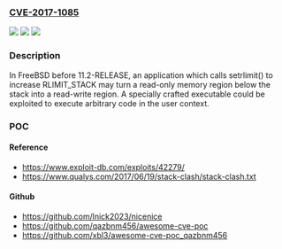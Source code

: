 ### [CVE-2017-1085](https://cve.mitre.org/cgi-bin/cvename.cgi?name=CVE-2017-1085)
![](https://img.shields.io/static/v1?label=Product&message=FreeBSD&color=blue)
![](https://img.shields.io/static/v1?label=Version&message=n%2Fa&color=blue)
![](https://img.shields.io/static/v1?label=Vulnerability&message=Userspace%20stack%20overflow&color=brighgreen)

### Description

In FreeBSD before 11.2-RELEASE, an application which calls setrlimit() to increase RLIMIT_STACK may turn a read-only memory region below the stack into a read-write region. A specially crafted executable could be exploited to execute arbitrary code in the user context.

### POC

#### Reference
- https://www.exploit-db.com/exploits/42279/
- https://www.qualys.com/2017/06/19/stack-clash/stack-clash.txt

#### Github
- https://github.com/lnick2023/nicenice
- https://github.com/qazbnm456/awesome-cve-poc
- https://github.com/xbl3/awesome-cve-poc_qazbnm456

